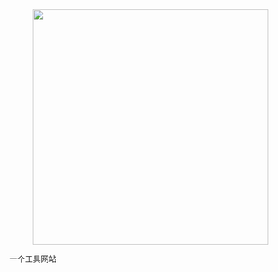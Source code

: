 <div align="center">
  <img width="420" src="https://cdn.jsdelivr.net/gh/innocces/DrawingBed/2021-9-12/1631376432067-general-logo.png" />
</div>

一个工具网站